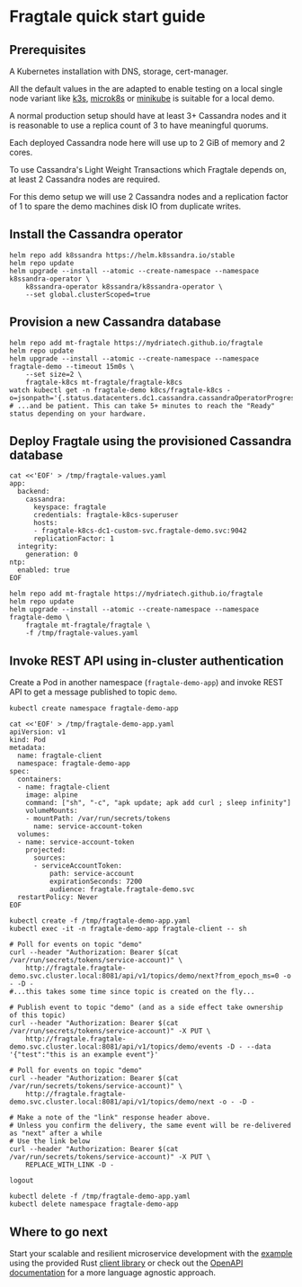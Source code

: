 # Fragtale quick start guide

## Prerequisites

A Kubernetes installation with DNS, storage, cert-manager.

All the default values in the are adapted to enable testing on a local single
node variant like [k3s](https://k3s.io/), [microk8s](https://microk8s.io/)
or [minikube](https://minikube.sigs.k8s.io/docs/) is suitable for a local demo.

A normal production setup should have at least 3+ Cassandra nodes and it is
reasonable to use a replica count of 3 to have meaningful quorums.

Each deployed Cassandra node here will use up to 2 GiB of memory and 2 cores.

To use Cassandra's Light Weight Transactions which Fragtale depends on, at least
2 Cassandra nodes are required.

For this demo setup we will use 2 Cassandra nodes and a replication factor of 1
to spare the demo machines disk IO from duplicate writes.

## Install the Cassandra operator

```text
helm repo add k8ssandra https://helm.k8ssandra.io/stable
helm repo update
helm upgrade --install --atomic --create-namespace --namespace k8ssandra-operator \
    k8ssandra-operator k8ssandra/k8ssandra-operator \
    --set global.clusterScoped=true
```

## Provision a new Cassandra database

```text
helm repo add mt-fragtale https://mydriatech.github.io/fragtale
helm repo update
helm upgrade --install --atomic --create-namespace --namespace fragtale-demo --timeout 15m0s \
    --set size=2 \
    fragtale-k8cs mt-fragtale/fragtale-k8cs
watch kubectl get -n fragtale-demo k8cs/fragtale-k8cs -o=jsonpath='{.status.datacenters.dc1.cassandra.cassandraOperatorProgress}'
# ...and be patient. This can take 5+ minutes to reach the "Ready" status depending on your hardware.
```

## Deploy Fragtale using the provisioned Cassandra database

```text
cat <<'EOF' > /tmp/fragtale-values.yaml
app:
  backend:
    cassandra:
      keyspace: fragtale
      credentials: fragtale-k8cs-superuser
      hosts:
      - fragtale-k8cs-dc1-custom-svc.fragtale-demo.svc:9042
      replicationFactor: 1
  integrity:
    generation: 0
ntp:
  enabled: true
EOF

helm repo add mt-fragtale https://mydriatech.github.io/fragtale
helm repo update
helm upgrade --install --atomic --create-namespace --namespace fragtale-demo \
    fragtale mt-fragtale/fragtale \
    -f /tmp/fragtale-values.yaml
```

## Invoke REST API using in-cluster authentication

Create a Pod in another namespace (`fragtale-demo-app`) and invoke REST API to get
a message published to topic `demo`.

```
kubectl create namespace fragtale-demo-app

cat <<'EOF' > /tmp/fragtale-demo-app.yaml
apiVersion: v1
kind: Pod
metadata:
  name: fragtale-client
  namespace: fragtale-demo-app
spec:
  containers:
  - name: fragtale-client
    image: alpine
    command: ["sh", "-c", "apk update; apk add curl ; sleep infinity"] 
    volumeMounts:
    - mountPath: /var/run/secrets/tokens
      name: service-account-token
  volumes:
  - name: service-account-token
    projected:
      sources:
      - serviceAccountToken:
          path: service-account
          expirationSeconds: 7200
          audience: fragtale.fragtale-demo.svc
  restartPolicy: Never
EOF

kubectl create -f /tmp/fragtale-demo-app.yaml
kubectl exec -it -n fragtale-demo-app fragtale-client -- sh

# Poll for events on topic "demo"
curl --header "Authorization: Bearer $(cat /var/run/secrets/tokens/service-account)" \
    http://fragtale.fragtale-demo.svc.cluster.local:8081/api/v1/topics/demo/next?from_epoch_ms=0 -o - -D -
#...this takes some time since topic is created on the fly...

# Publish event to topic "demo" (and as a side effect take ownership of this topic)
curl --header "Authorization: Bearer $(cat /var/run/secrets/tokens/service-account)" -X PUT \
    http://fragtale.fragtale-demo.svc.cluster.local:8081/api/v1/topics/demo/events -D - --data '{"test":"this is an example event"}'

# Poll for events on topic "demo"
curl --header "Authorization: Bearer $(cat /var/run/secrets/tokens/service-account)" \
    http://fragtale.fragtale-demo.svc.cluster.local:8081/api/v1/topics/demo/next -o - -D -

# Make a note of the "link" response header above.
# Unless you confirm the delivery, the same event will be re-delivered as "next" after a while
# Use the link below
curl --header "Authorization: Bearer $(cat /var/run/secrets/tokens/service-account)" -X PUT \
    REPLACE_WITH_LINK -D -

logout

kubectl delete -f /tmp/fragtale-demo-app.yaml
kubectl delete namespace fragtale-demo-app
```


## Where to go next

Start your scalable and resilient microservice development with the
[example](../fragtale-client/examples/event_handler.rs) using the provided Rust
[client library](../fragtale-client/) or check out the
[OpenAPI documentation](../fragtale-api/openapi.json) for a more language agnostic
approach.
